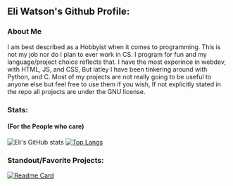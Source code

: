 ## Eli Watson's Github Profile:
### About Me
I am best described as a Hobbyist when it comes to programming. This is not my job nor do I plan to ever work in CS. I program for fun and my language/project choice reflects that. I have the most experince in webdev, with HTML, JS, and CSS, But latley I have been tinkering around with Python, and C. Most of my projects are not really going to be useful to anyone else but feel free to use them if you wish, If not explicitly stated in the repo all projects are under the GNU license.</p>
### Stats:
#### (For the People who care)
![Eli's GitHub stats](https://github-readme-stats.vercel.app/api?username=Eli-Watson&show_icons=true&theme=gruvbox)
[![Top Langs](https://github-readme-stats.vercel.app/api/top-langs/?username=Eli-Watson&layout=donut&theme=gruvbox)](https://github.com/anuraghazra/github-readme-stats)
### Standout/Favorite Projects:
[![Readme Card](https://github-readme-stats.vercel.app/api/pin/?username=Eli-Watson&repo=SEMGraph)](https://github.com/anuraghazra/github-readme-stats)
<!--
**Eli-Watson/Eli-Watson** is a ✨ _special_ ✨ repository because its `README.md` (this file) appears on your GitHub profile.

Here are some ideas to get you started:

- 🔭 I’m currently working on ...
- 🌱 I’m currently learning ...
- 👯 I’m looking to collaborate on ...
- 🤔 I’m looking for help with ...
- 💬 Ask me about ...
- 📫 How to reach me: ...
- 😄 Pronouns: ...
- ⚡ Fun fact: ...
-->
